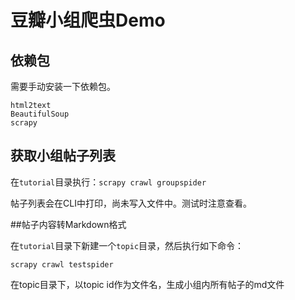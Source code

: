 # 豆瓣小组爬虫Demo

## 依赖包
需要手动安装一下依赖包。

```
html2text
BeautifulSoup
scrapy
```

## 获取小组帖子列表

在```tutorial```目录执行：```scrapy crawl groupspider```

帖子列表会在CLI中打印，尚未写入文件中。测试时注意查看。


##帖子内容转Markdown格式

在```tutorial```目录下新建一个```topic```目录，然后执行如下命令：

```scrapy crawl testspider```

在topic目录下，以topic id作为文件名，生成小组内所有帖子的md文件

